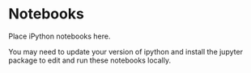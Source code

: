 # Notebooks

Place iPython notebooks here.

You may need to update your version of ipython and install the jupyter package
to edit and run these notebooks locally.
